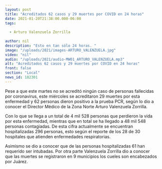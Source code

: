 ```yaml
---
layout: post
title: "Acreditados 62 casos y 29 muertes por COVID en 24 horas"
date: 2021-01-20T21:38:00.000-06:00
tags:
  
  - Arturo Valenzuela Zorrilla
  
author: nil
description: "Esto en tan sólo 24 horas. "
image: "/uploads/2021/images-ARTURO_VALENZUELA.jpg"
video: "nil"
audio: "/uploads/2021/audio-MW01_ARTURO_VALENZUELA.mp3"
alt: "Acreditados 62 casos y 29 muertes por COVID en 24 horas"
front: false
section: "Local"
news_id: 182301
---
```


Pese a que este martes no se acreditó ningún caso de personas fallecidas por coronavirus, este miércoles se acreditaron 29 muertes por esta enfermedad y 62 personas dieron positivo a la prueba PCR, según lo dio a conocer el Director Médico de la Zona Norte Arturo Valenzuela Zorrilla.

Con lo que se llega a un total de 4 mil 528 personas que perdieron la vida por esta enfermedad, mientras que en total se  ha llegado a 48 mil 548 personas contagiadas. De esta cifra actualmente se encuentran hospitalizadas 296 personas, esto según el reporte de los 28 de 30 hospitales que atienden enfermedades respiratorias.

Asimismo se dio a conocer que de las personas hospitalizadas 61 han requerido ser intubadas. Por otra parte Valenzuela Zorrilla dio a conocer que las muertes se registraron en 9 municipios los cueles son encabezados por Juárez.